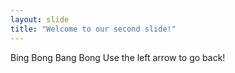 ```yaml
---
layout: slide
title: "Welcome to our second slide!"
---
```

Bing Bong Bang Bong
Use the left arrow to go back!
